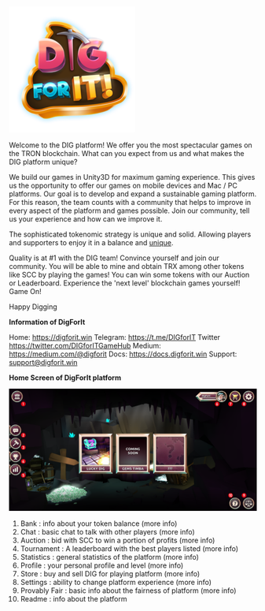 ![alt text](../_media/logo.png "logo")

Welcome to the DIG platform! We offer you the most spectacular games on the TRON blockchain.
What can you expect from us and what makes the DIG platform unique?
 
We build our games in Unity3D for maximum gaming experience. This gives us the opportunity to offer our games on mobile devices and Mac / PC platforms.
Our goal is to develop and expand a sustainable gaming platform. For this reason, the team counts with a community that helps to improve in every aspect of the platform and games possible. Join our community,  tell us your experience and how can we improve it.
 
The sophisticated tokenomic strategy is unique and solid. Allowing players and supporters to enjoy it in a balance and [unique](https://medium.com/@digforit/scc-buy-back-and-burn-2b578932589f).
 
Quality is at #1 with the DIG team! Convince yourself and join our community. You will be able to mine and obtain TRX among other tokens like SCC by playing the games! You can win some tokens with our Auction or Leaderboard. Experience the 'next level' blockchain games yourself! Game On!
 
Happy Digging
 
 
**Information of DigForIt**
 
Home: https://digforit.win
Telegram: https://t.me/DIGforIT
Twitter https://twitter.com/DIGforITGameHub
Medium: https://medium.com/@digforit
Docs: https://docs.digforit.win
Support: support@digforit.win
 
 
**Home Screen of DigForIt platform**

![alt text](../_media/homescreen-nr.png "homescreen")

1. Bank : info about your token balance (more info)
2. Chat : basic chat to talk with other players (more info)
3. Auction : bid with SCC to win a portion of profits (more info)
4. Tournament : A leaderboard with the best players listed (more info)
5. Statistics : general statistics of the platform (more info)
6. Profile : your personal profile and level (more info)
7. Store : buy and sell DIG for playing platform (more info)
8. Settings : ability to change platform experience (more info)  
9. Provably Fair : basic info about the fairness of platform (more info)
10. Readme : info about the platform
